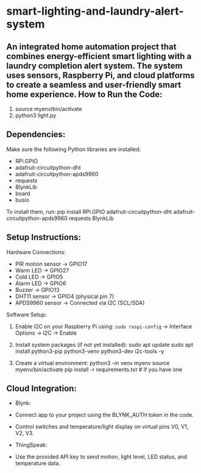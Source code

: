 # smart-lighting-and-laundry-alert-system
An integrated home automation project that combines energy-efficient smart lighting with a laundry completion alert system. The system uses sensors, Raspberry Pi, and cloud platforms to create a seamless and user-friendly smart home experience.
How to Run the Code:
-----------------------
1. source myenv/bin/activate
2. python3 light.py

Dependencies:
----------------
Make sure the following Python libraries are installed:

- RPi.GPIO
- adafruit-circuitpython-dht
- adafruit-circuitpython-apds9960
- requests
- BlynkLib
- board
- busio

To install them, run:
pip install RPi.GPIO adafruit-circuitpython-dht adafruit-circuitpython-apds9960 requests BlynkLib


Setup Instructions:
-----------------------
Hardware Connections:
- PIR motion sensor → GPIO17
- Warm LED → GPIO27
- Cold LED → GPIO5
- Alarm LED → GPIO6
- Buzzer → GPIO13
- DHT11 sensor → GPIO4 (physical pin 7)
- APDS9960 sensor → Connected via I2C (SCL/SDA)

Software Setup:
1. Enable I2C on your Raspberry Pi using:
   `sudo raspi-config` → Interface Options → I2C → Enable

2. Install system packages (if not yet installed):
sudo apt update sudo apt install python3-pip python3-venv python3-dev i2c-tools -y

3. Create a virtual environment:
python3 -m venv myenv source myenv/bin/activate pip install -r requirements.txt # if you have one


Cloud Integration:
-----------------------
- Blynk:
- Connect app to your project using the BLYNK_AUTH token in the code.
- Control switches and temperature/light display on virtual pins V0, V1, V2, V3.

- ThingSpeak:
- Use the provided API key to send motion, light level, LED status, and temperature data.
